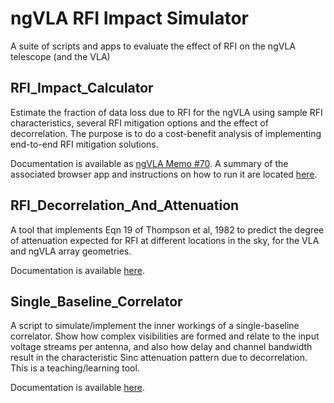 # ngVLA RFI Impact Simulator

A suite of scripts and apps to evaluate the effect of RFI on the ngVLA telescope (and the VLA)

## RFI_Impact_Calculator
Estimate the fraction of data loss due to RFI for the ngVLA using sample RFI characteristics, several RFI mitigation options and the effect of decorrelation. 
The purpose is to do a cost-benefit analysis of implementing end-to-end RFI mitigation solutions. 

Documentation is available as [ngVLA Memo #70](https://library.nrao.edu/public/memos/ngvla/NGVLA_70.pdf). A summary of the associated browser app and instructions on how to run it are located [here](./RFI_Impact_Calculator/README.md).

## RFI_Decorrelation_And_Attenuation
A tool that implements Eqn 19 of Thompson et al, 1982 to predict the degree of attenuation expected for RFI at different locations in the sky, for the VLA and ngVLA array geometries.

Documentation is available [here](./RFI_Decorrelation_And_Attenuation/README.md). 

## Single_Baseline_Correlator
A script to simulate/implement the inner workings of a single-baseline correlator. Show how complex visibilities are formed and relate to the input voltage streams per antenna, and also how delay and channel bandwidth result in the characteristic Sinc attenuation pattern due to decorrelation.  This is a teaching/learning tool. 

Documentation is available [here](./Single_Baseline_Correlator/README.md).





